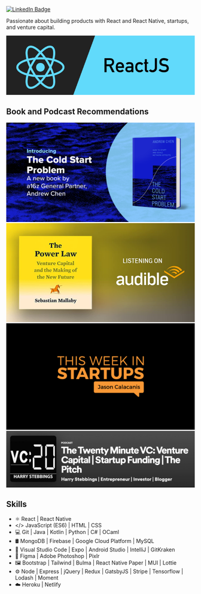 <!-- ![Profile views](https://gpvc.arturio.dev/wenxchn)   -->
[![LinkedIn Badge](https://img.shields.io/badge/LinkedIn-Profile-informational?style=flat&logo=linkedin&logoColor=white&color=0D76A8)](https://www.linkedin.com/in/wenxchn/)

Passionate about building products with React and React Native, startups, and venture capital.

![React and React Native Developer](https://github.com/Wenxchn/Wenxchn/blob/main/React.png)
 
## Book and Podcast Recommendations

<img src="https://github.com/Wenxchn/Wenxchn/blob/main/TheColdStart.jpg" width="700">
<img src="https://github.com/Wenxchn/Wenxchn/blob/main/ThePowerLaw.jpg" width="700">

<img src="https://github.com/Wenxchn/Wenxchn/blob/main/ThisWeek.png" width="700">
<img src="https://github.com/Wenxchn/Wenxchn/blob/main/TwentyVC.JPG" width="700">

## Skills
* ⚛ React | React Native
* </> JavaScript (ES6) | HTML | CSS
* 💻 Git | Java | Kotlin | Python | C# | OCaml
* 🛢 MongoDB | Firebase | Google Cloud Platform | MySQL
* 🔧 Visual Studio Code | Expo | Android Studio | IntelliJ | GitKraken
* 🎨 Figma | Adobe Photoshop | Pixlr
* 🖼️ Bootstrap | Tailwind | Bulma | React Native Paper | MUI | Lottie
* ⚙️ Node | Express | jQuery | Redux | GatsbyJS | Stripe | Tensorflow | Lodash | Moment
* ☁️ Heroku | Netlify
